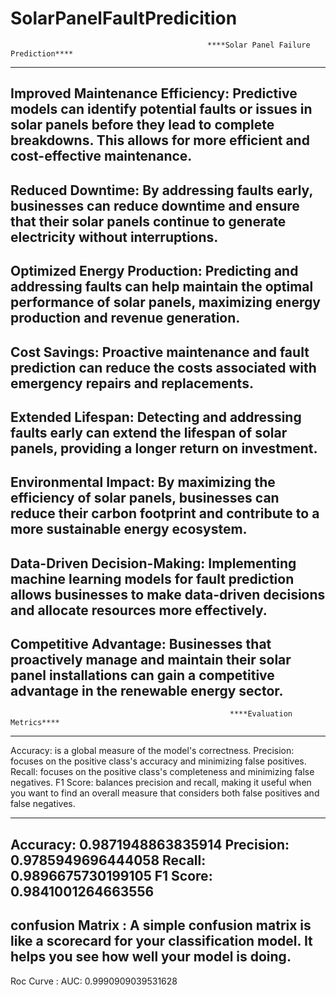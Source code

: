 # SolarPanelFaultPredicition
                                                ****Solar Panel Failure Prediction****
-------------------------------------------------------------------------------------------------------------------------------------
Improved Maintenance Efficiency:
Predictive models can identify potential faults or issues in solar panels before they lead to complete breakdowns. This allows for more efficient and cost-effective maintenance.
--------------------------------------------------------------------------------------------------------------------------------------
Reduced Downtime:
By addressing faults early, businesses can reduce downtime and ensure that their solar panels continue to generate electricity without interruptions.
--------------------------------------------------------------------------------------------------------------------------------------
Optimized Energy Production:
Predicting and addressing faults can help maintain the optimal performance of solar panels, maximizing energy production and revenue generation.
-------------------------------------------------------------------------------------------------------------------------------------
Cost Savings:
Proactive maintenance and fault prediction can reduce the costs associated with emergency repairs and replacements.
---------------------------------------------------------------------------------------------------------------------------------------
Extended Lifespan:
Detecting and addressing faults early can extend the lifespan of solar panels, providing a longer return on investment.
-----------------------------------------------------------------------------------------------------------------------------------------
Environmental Impact:
By maximizing the efficiency of solar panels, businesses can reduce their carbon footprint and contribute to a more sustainable energy ecosystem.
----------------------------------------------------------------------------------------------------------------------------------------
Data-Driven Decision-Making:
Implementing machine learning models for fault prediction allows businesses to make data-driven decisions and allocate resources more effectively.
---------------------------------------------------------------------------------------------------------------------------------------
Competitive Advantage:
Businesses that proactively manage and maintain their solar panel installations can gain a competitive advantage in the renewable energy sector.
-------------------------------------------------------------------------------------------------------------------------------------
                                                     ****Evaluation Metrics****
-------------------------------------------------------------------------------------------------------------------------------------
Accuracy: is a global measure of the model's correctness.
Precision: focuses on the positive class's accuracy and minimizing false positives.
Recall: focuses on the positive class's completeness and minimizing false negatives.
F1 Score: balances precision and recall, making it useful when you want to find an overall measure that considers both false positives and false negatives.

-----------------------------------------------------------------------------------------------------------------------------
Accuracy: 0.9871948863835914
Precision: 0.9785949696444058
Recall: 0.9896675730199105
F1 Score: 0.9841001264663556
-----------------------------------------------------------------------------------------------------------------------------
confusion Matrix : A simple confusion matrix is like a scorecard for your classification model. It helps you see how well your model is doing.
-----------------------------------------------------------------------------------------------------------------------------------
Roc Curve : AUC: 0.9990909039531628
